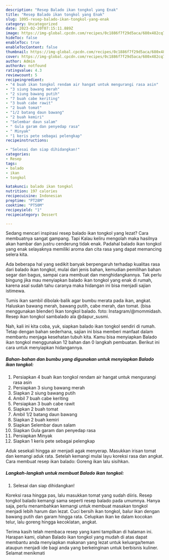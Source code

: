 ```yaml
---
description: "Resep Balado ikan tongkol yang Enak"
title: "Resep Balado ikan tongkol yang Enak"
slug: 1095-resep-balado-ikan-tongkol-yang-enak
category: Uncategorized
date: 2023-02-20T07:15:11.889Z
image: https://img-global.cpcdn.com/recipes/0c1886f7f29d5aca/680x482cq70/balado-ikan-tongkol-foto-resep-utama.jpg
hideToc: false
enableToc: true
enableTocContent: false
thumbnail: https://img-global.cpcdn.com/recipes/0c1886f7f29d5aca/680x482cq70/balado-ikan-tongkol-foto-resep-utama.jpg
cover: https://img-global.cpcdn.com/recipes/0c1886f7f29d5aca/680x482cq70/balado-ikan-tongkol-foto-resep-utama.jpg
author: Admin
authorAv: notfound
ratingvalue: 4.3
reviewcount: 5
recipeingredient:
- "4 buah ikan tongkol rendam air hangat untuk mengurangi rasa asin"
- "3 siung bawang merah"
- "2 siung bawang putih"
- "7 buah cabe keriting"
- "3 buah cabe rawit"
- "2 buah tomat"
- "1/2 batang daun bawang"
- "2 buah kemiri"
- "Selembar daun salam"
- " Gula garam dan penyedap rasa"
- " Minyak"
- "1 keris pete sebagai pelengkap"
recipeinstructions:

- "Selesai dan siap dihidangkan!"
categories:
- Resep
tags:
- balado
- ikan
- tongkol

katakunci: balado ikan tongkol 
nutrition: 197 calories
recipecuisine: Indonesian
preptime: "PT28M"
cooktime: "PT50M"
recipeyield: "1"
recipecategory: Dessert

---
```



Sedang mencari inspirasi resep balado ikan tongkol yang lezat? Cara membuatnya sangat gampang. Tapi Kalau keliru mengolah maka hasilnya akan hambar dan justru cenderung tidak enak. Padahal balado ikan tongkol yang enak selayaknya memiliki aroma dan cita rasa yang dapat memancing selera kita.


Ada beberapa hal yang sedikit banyak berpengaruh terhadap kualitas rasa dari balado ikan tongkol, mulai dari jenis bahan, kemudian pemilihan bahan segar dan bagus, sampai cara membuat dan menghidangkannya. Tak perlu bingung jika mau menyiapkan balado ikan tongkol yang enak di rumah, karena asal sudah tahu caranya maka hidangan ini bisa menjadi sajian istimewa.

Tumis ikan sambil dibolak-balik agar bumbu merata pada ikan, angkat. Haluskan bawang merah, bawang putih, cabe merah, dan tomat. (bisa menggunakan blender) Ikan tongkol balado. foto: Instagram/@mommidash. Resep ikan tongkol sambalado ala @dapur_susmi.


Nah, kali ini kita coba, yuk, siapkan balado ikan tongkol sendiri di rumah. Tetap dengan bahan sederhana, sajian ini bisa memberi manfaat dalam membantu menjaga kesehatan tubuh kita. Kamu bisa menyiapkan Balado ikan tongkol menggunakan 12 bahan dan 0 langkah pembuatan. Berikut ini cara untuk menyiapkan hidangannya.

<!--inarticleads1-->

##### Bahan-bahan dan bumbu yang digunakan untuk menyiapkan Balado ikan tongkol:

1. Persiapkan 4 buah ikan tongkol rendam air hangat untuk mengurangi rasa asin
1. Persiapkan 3 siung bawang merah
1. Siapkan 2 siung bawang putih
1. Ambil 7 buah cabe keriting
1. Persiapkan 3 buah cabe rawit
1. Siapkan 2 buah tomat
1. Ambil 1/2 batang daun bawang
1. Siapkan 2 buah kemiri
1. Siapkan Selembar daun salam
1. Siapkan  Gula garam dan penyedap rasa
1. Persiapkan  Minyak
1. Siapkan 1 keris pete sebagai pelengkap


Aduk sesekali hingga air menjadi agak menyerap. Masukkan irisan tomat dan kemangi aduk rata. Setelah kemangi mulai layu koreksi rasa dan angkat. Cara membuat resep ikan balado: Goreng ikan lalu sisihkan. 

<!--inarticleads2-->

##### Langkah-langkah untuk membuat Balado ikan tongkol:


1. Selesai dan siap dihidangkan!

Koreksi rasa hingga pas, lalu masukkan tomat yang sudah diiris. Resep tongkol balado kemangi sama seperti resep balado pada umumnya. Hanya saja, perlu menambahkan kemangi untuk membuat masakan tongkol menjadi lebih harum dan lezat. Cuci bersih ikan tongkol, balur ikan dengan bawang putih dan garam hingga rata. Celupkan ikan ke dalam kocokan telur, lalu goreng hingga kecoklatan, angkat. 

Terima kasih telah membaca resep yang kami tampilkan di halaman ini. Harapan kami, olahan Balado ikan tongkol yang mudah di atas dapat membantu anda menyiapkan makanan yang lezat untuk keluarga/teman ataupun menjadi ide bagi anda yang berkeinginan untuk berbisnis kuliner. Selamat menikmati
